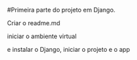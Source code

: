 #Primeira parte do projeto em Django.

Criar o readme.md

iniciar o ambiente virtual
 
e instalar o Django, iniciar o projeto e o app